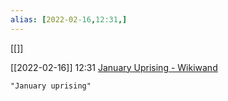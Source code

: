 ```yaml
---
alias: [2022-02-16,12:31,]
---
```

[[]]

[[2022-02-16]] 12:31
[January Uprising - Wikiwand](https://www.wikiwand.com/en/January_Uprising)


```query
"January uprising"
```